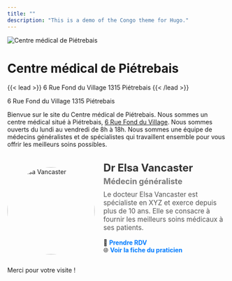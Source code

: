 ```yaml
---
title: ""
description: "This is a demo of the Congo theme for Hugo."
---
```


![Centre médical de Piétrebais](/img/logo.jpg)

# Centre médical de Piétrebais

{{< lead >}}
6 Rue Fond du Village 1315 Piétrebais
{{< /lead >}}

6 Rue Fond du Village 1315 Piétrebais

Bienvue sur le site du Centre médical de Piétrebais.
Nous sommes un centre médical situé à Piétrebais, [6 Rue Fond du Village](https://g.page/docteur-elsa-vancaster?share).
Nous sommes ouverts du lundi au vendredi de 8h à 18h.
Nous sommes une équipe de médecins généralistes et de spécialistes qui travaillent ensemble pour vous offrir les meilleurs soins possibles.

<br>

<div style="display: flex; align-items: center; gap: 20px; flex-wrap: wrap; max-width: 700px;">
    <img src="/images/docteur-elsa-vancaster.jpeg" alt="Dr Elsa Vancaster" 
         style="width: 200px; height: 200px; border-radius: 50%; object-fit: cover; flex-shrink: 0;">
    <div style="flex: 1; min-width: 250px;">
        <h2 style="margin: 0; font-size: 1.7em; color: #333;">Dr Elsa Vancaster</h2>
        <h3 style="margin: 5px 0 10px; font-size: 1.3em; color: #777;">Médecin généraliste</h3>
        <p style="margin-top: 5px; font-size: 1.1em; color: #555;">
            Le docteur Elsa Vancaster est spécialiste en XYZ et exerce depuis plus de 10 ans. 
            Elle se consacre à fournir les meilleurs soins médicaux à ses patients.
        </p>
        <p style="margin-top: 10px;">
            📅 <a href="https://docteurelsavancaster.mikrono.com/" target="_blank" 
                  style="text-decoration: none; color: #007BFF; font-weight: bold;">
                  Prendre RDV</a>  
            <br>
            🌐 <a href="https://cmp1315.com/medecin-generaliste/elsa-vancaster/" target="_blank" 
                  style="text-decoration: none; color: #007BFF; font-weight: bold;">
                  Voir la fiche du praticien</a>
        </p>
    </div>
</div>

Merci pour votre visite !


